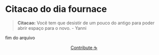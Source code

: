 # Citacao do dia fournace

> **Citacao:** Você tem que desistir de um pouco do antigo para poder abrir espaço para o novo. - Yanni

fim do arquivo

<watermark-footer>
<p align="center">
  <a href="https://github.com/ruisuan/ruisuan/blob/main/contribute.md">Contribute ☕</a>
</p>
</watermark-footer>
